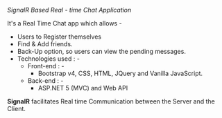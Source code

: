 *SignalR Based Real - time  Chat Application*


It's a Real Time Chat app  which allows - 
 - Users to Register themselves
 - Find & Add friends. 
 - Back-Up option, so users can view the pending messages.
 - Technologies used : -
	 -  Front-end : - 
		 - Bootstrap v4, CSS, HTML, JQuery and Vanilla JavaScript.
	 -  Back-end : -
		 - ASP.NET 5 (MVC) and Web API
       
**SignalR** facilitates Real time Communication between the Server and the Client.
